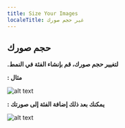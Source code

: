 ```yaml
---
title: Size Your Images
localeTitle: غير حجم صورك
---
```

## حجم صورك

**.لتغيير حجم صورك، قم بإنشاء الفئة في النمط**

**: مثال**

![alt text][style]

[style]: https://i.imgur.com/F7BXCGN.png "إنشاء الفئة في النمط"
 
**: يمكنك بعد ذلك إضافة الفئة إلى صورتك**

![alt text][class]

[class]: https://i.imgur.com/xE5HkOv.png "إضافة الفئة إلى صورتك"
